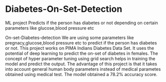 # Diabetes-On-Set-Detection
ML project
Predicts if the person has diabetes or not depending on certain parameters like glucose,blood pressure etc

On-set-Diabetes-detection We are using some parameters like pregnacy,glucose,blood pressure etc to predict if the person has diabetes or not. This project works on PIMA Indians Diabetes Data Set. It uses the potential of deep learning to predict the on-set of diabetes in females. The concept of hyper parameter tuning using grid search helps in training the model and predict the output. The advantage of this project is that it takes into account general human body parameters instead of medical parametes obtained using medical test. The model obtained a 78.2% accuracy score.
